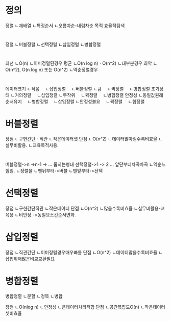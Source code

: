 # 정의
정렬
ㄴ재배열
ㄴ특정순서
ㄴ오름차순-내림차순
목적
효율적탐색

#
정렬
ㄴ버블정렬
ㄴ선택정렬
ㄴ삽입정렬
ㄴ병합정렬

#
최선
ㄴO(n)
ㄴ이미정렬된경우
평균
ㄴO(n log n)ㆍO(n^2)
ㄴ대부분경우
최악
ㄴO(n^2), O(n log n) 또는 O(n^2)
ㄴ역순정렬경우

#
데이터크기
ㄴ작음
　ㄴ삽입정렬
　ㄴ버블정렬
ㄴ큼
　ㄴ퀵정렬
　ㄴ병합정렬
초기상태
ㄴ거의정렬
　ㄴ삽입정렬
ㄴ무작위
　ㄴ퀵정렬
　ㄴ병합정렬
안정성
ㄴ동일값원래순서유지
　ㄴ병합정렬
　ㄴ삽입정렬
ㄴ안정성불요
　ㄴ퀵정렬
　ㄴ힙정렬

# 버블정렬

장점
ㄴ구현간단ㆍ직관
ㄴ작은데이터셋
단점
ㄴO(n^2)
ㄴ데이터많아질수록비효율
ㄴ실무비활용.
ㄴ교육목적사용.




#
버블정렬->n ->n-1 -> ... 좁히는형태
선택정렬->1 -> 2 ... 앞단부터차곡차곡
ㄴ역순느낌임.
ㄴ정렬을
ㄴ맨뒤부터->버블
ㄴ맨앞부터->선택

# 선택정렬
장점
ㄴ구현간단직관
ㄴ작은데이터
단점
ㄴO(n^2)
ㄴ많을수록비효율
ㄴ실무비활용-교육용
ㄴ비안정.->동일요소간순서변화.

# 삽입정렬
장점
ㄴ직관간단
ㄴ이미정렬경우매우빠름
단점
ㄴO(n^2)
ㄴ데이터많을수록비효율
ㄴ삽입위해많은비교교환필요


# 병합정렬
병합정렬
ㄴ분할
ㄴ정복
ㄴ병합

장점
ㄴO(nlog n)
ㄴ안정성
ㄴ큰데이터처리적합
단점
ㄴ공간복잡도O(n)
ㄴ작은데이터셋비효율

